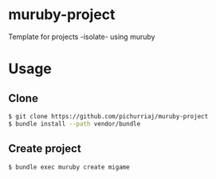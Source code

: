 # muruby-project
Template for projects -isolate- using muruby

# Usage

## Clone

  ~~~bash
  $ git clone https://github.com/pichurriaj/muruby-project
  $ bundle install --path vendor/bundle
  ~~~

## Create project

 ~~~bash
 $ bundle exec muruby create migame
 ~~~
